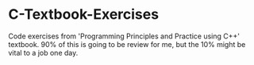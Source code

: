 # C-Textbook-Exercises
Code exercises from 'Programming Principles and Practice using C++' textbook.
90% of this is going to be review for me, but the 10% might be vital to a job one day.
